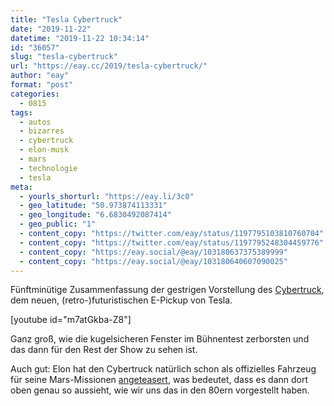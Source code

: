 ```yaml
---
title: "Tesla Cybertruck"
date: "2019-11-22"
datetime: "2019-11-22 10:34:14"
id: "36057"
slug: "tesla-cybertruck"
url: "https://eay.cc/2019/tesla-cybertruck/"
author: "eay"
format: "post"
categories:
  - 0815
tags:
  - autos
  - bizarres
  - cybertruck
  - elon-musk
  - mars
  - technologie
  - tesla
meta:
  - yourls_shorturl: "https://eay.li/3c0"
  - geo_latitude: "50.973874113331"
  - geo_longitude: "6.6830492087414"
  - geo_public: "1"
  - content_copy: "https://twitter.com/eay/status/1197795103810760704"
  - content_copy: "https://twitter.com/eay/status/1197795248304459776"
  - content_copy: "https://eay.social/@eay/103180637375389999"
  - content_copy: "https://eay.social/@eay/103180640607090025"
---
```


Fünftminütige Zusammenfassung der gestrigen Vorstellung des [Cybertruck](https://www.tesla.com/cybertruck), dem neuen, (retro-)futuristischen E-Pickup von Tesla.

\[youtube id="m7atGkba-Z8"\]

Ganz groß, wie die kugelsicheren Fenster im Bühnentest zerborsten und das dann für den Rest der Show zu sehen ist.

Auch gut: Elon hat den Cybertruck natürlich schon als offizielles Fahrzeug für seine Mars-Missionen [angeteasert](https://twitter.com/elonmusk/status/1197627433970589696), was bedeutet, dass es dann dort oben genau so aussieht, wie wir uns das in den 80ern vorgestellt haben.

